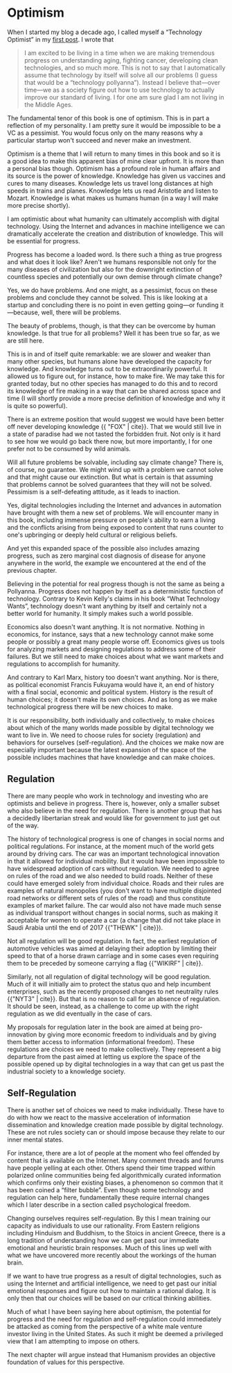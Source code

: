# Optimism

When I started my blog a decade ago, I called myself a &ldquo;Technology Optimist&rdquo; in my [first post](http://continuations.com/post/27777558/technology-optimist). I wrote that

> I am excited to be living in a time when we are making tremendous progress on understanding aging, fighting cancer, developing clean technologies, and so much more.  This is not to say that I automatically assume that technology by itself will solve all our problems (I guess that would be a &ldquo;technology pollyanna&rdquo;).  Instead I believe that&mdash;over time&mdash;we as a society figure out how to use technology to actually improve our standard of living. I for one am sure glad I am not living in the Middle Ages.

The fundamental tenor of this book is one of optimism. This is in part a reflection of my personality. I am pretty sure it would be impossible to be a VC as a pessimist. You would focus only on the many reasons why a particular startup won&apos;t succeed and never make an investment.

Optimism is a theme that I will return to many times in this book and so it is a good idea to make this apparent bias of mine clear upfront. It is more than a personal bias though. Optimism has a profound role in human affairs and its source is the power of knowledge. Knowledge has given us vaccines and cures to many diseases. Knowledge lets us travel long distances at high speeds in trains and planes. Knowledge lets us read Aristotle and listen to Mozart. Knowledge is what makes us humans human (in a way I will make more precise shortly). 

I am optimistic about what humanity can ultimately accomplish with digital technology. Using the Internet and advances in machine intelligence we can dramatically accelerate the creation and distribution of knowledge. This will be essential for progress.

Progress has become a loaded word. Is there such a thing as true progress and what does it look like? Aren&apos;t we humans responsible not only for the many diseases of civilization but also for the downright extinction of countless species and potentially our own demise through climate change?

Yes, we do have problems. And one might, as a pessimist, focus on these problems and conclude they cannot be solved. This is like looking at a startup and concluding there is no point in even getting going&mdash;or funding it&mdash;because, well, there will be problems.

The beauty of problems, though, is that they can be overcome by human knowledge. Is that true for all problems? Well it has been true so far, as we are still here.

This is in and of itself quite remarkable: we are slower and weaker than many other species, but humans alone have developed the capacity for knowledge. And knowledge turns out to be extraordinarily powerful. It allowed us to figure out, for instance, how to make fire. We may take this for granted today, but no other species has managed to do this and to record its knowledge of fire making in a way that can be shared across space and time (I will shortly provide a more precise definition of knowledge and why it is quite so powerful).

There is an extreme position that would suggest we would have been better off never developing knowledge {{ "FOX" | cite}}. That we would still live in a state of paradise had we not tasted the forbidden fruit. Not only is it hard to see how we would go back there now, but more importantly, I for one prefer not to be consumed by wild animals.

Will all future problems be solvable, including say climate change? There is, of course, no guarantee. We might wind up with a problem we cannot solve and that might cause our extinction. But what is certain is that assuming that problems cannot be solved guarantees that they will not be solved. Pessimism is a self-defeating attitude, as it leads to inaction.

Yes, digital technologies including the Internet and advances in automation have brought with them a new set of problems. We will encounter many in this book, including immense pressure on people&apos;s ability to earn a living and the conflicts arising from being exposed to content that runs counter to one&apos;s upbringing or deeply held cultural or religious beliefs.

And yet this expanded space of the possible also includes amazing progress, such as zero marginal cost diagnosis of disease for anyone anywhere in the world, the example we encountered at the end of the previous chapter.

Believing in the potential for real progress though is not the same as being a Pollyanna. Progress does not happen by itself as a deterministic function of technology. Contrary to Kevin Kelly&apos;s claims in his book &ldquo;What Technology Wants&rdquo;, technology doesn&apos;t want anything by itself and certainly not a better world for humanity. It simply makes such a world possible. 

Economics also doesn&apos;t want anything. It is not normative. Nothing in economics, for instance, says that a new technology cannot make some people or possibly a great many people worse off. Economics gives us tools for analyzing markets and designing regulations to address some of their failures. But we still need to make choices about what we want markets and regulations to accomplish for humanity.

And contrary to Karl Marx, history too doesn&apos;t want anything. Nor is there, as political economist Francis Fukuyama would have it, an end of history with a final social, economic and political system. History is the result of human choices; it doesn&apos;t make its own choices. And as long as we make technological progress there will be new choices to make. 

It is our responsibility, both individually and collectively, to make choices about which of the many worlds made possible by digital technology we want to live in. We need to choose rules for society (regulation) and behaviors for ourselves (self-regulation). And the choices we make now are especially important because the latest expansion of the space of the possible includes machines that have knowledge and can make choices.


## Regulation

There are many people who work in technology and investing who are optimists and believe in progress. There is, however, only a smaller subset who also believe in the need for regulation. There is another group that has a decidedly libertarian streak and would like for government to just get out of the way.

The history of technological progress is one of changes in social norms and political regulations. For instance, at the moment much of the world gets around by driving cars. The car was an important technological innovation in that it allowed for individual mobility. But it would have been impossible to have widespread adoption of cars without regulation. We needed to agree on rules of the road and we also needed to build roads. Neither of these could have emerged solely from individual choice. Roads and their rules are examples of natural monopolies (you don&apos;t want to have multiple disjointed road networks or different sets of rules of the road) and thus constitute examples of market failure. The car would also not have made much sense as individual transport without changes in social norms, such as making it acceptable for women to operate a car (a change that did not take place in Saudi Arabia until the end of 2017 {{"THEWK" | cite}}).

Not all regulation will be good regulation. In fact, the earliest regulation of automotive vehicles was aimed at delaying their adoption by limiting their speed to that of a horse drawn carriage and in some cases even requiring them to be preceded by someone carrying a flag {{"WIKIRF" | cite}}.

Similarly, not all regulation of digital technology will be good regulation. Much of it will initially aim to protect the status quo and help incumbent enterprises, such as the recently proposed changes to net neutrality rules {{"NYT3" | cite}}. But that is no reason to call for an absence of regulation. It should be seen, instead, as a challenge to come up with the right regulation as we did eventually in the case of cars.

My proposals for regulation later in the book are aimed at being pro-innovation by giving more economic freedom to individuals and by giving them better access to information (informational freedom). These regulations are choices we need to make collectively. They represent a big departure from the past aimed at letting us explore the space of the possible opened up by digital technologies in a way that can get us past the industrial society to a knowledge society. 


## Self-Regulation

There is another set of choices we need to make individually. These have to do with how we react to the massive acceleration of information dissemination and knowledge creation made possible by digital technology. These are not rules society can or should impose because they relate to our inner mental states.

For instance, there are a lot of people at the moment who feel offended by content that is available on the Internet. Many comment threads and forums have people yelling at each other. Others spend their time trapped within polarized online communities being fed algorithmically curated information which confirms only their existing biases, a phenomenon so common that it has been coined a &ldquo;filter bubble&rdquo;. Even though some technology and regulation can help here, fundamentally these require internal changes which I later describe in a section called psychological freedom. 

Changing ourselves requires self-regulation. By this I mean training our capacity as individuals to use our rationality. From Eastern religions including Hinduism and Buddhism, to the Stoics in ancient Greece, there is a long tradition of understanding how we can get past our immediate emotional and heuristic brain responses. Much of this lines up well with what we have uncovered more recently about the workings of the human brain.

If we want to have true progress as a result of digital technologies, such as using the Internet and artificial intelligence, we need to get past our initial emotional responses and figure out how to maintain a rational dialog. It is only then that our choices will be based on our critical thinking abilities.

Much of what I have been saying here about optimism, the potential for progress and the need for regulation and self-regulation could immediately be attacked as coming from the perspective of a white male venture investor living in the United States. As such it might be deemed a privileged view that I am attempting to impose on others. 

The next chapter will argue instead that Humanism provides an objective foundation of values for this perspective.

